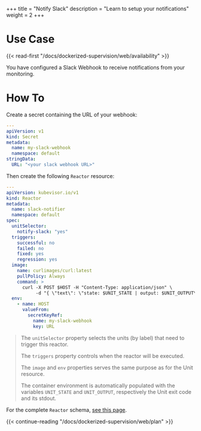 +++
title = "Notify Slack"
description = "Learn to setup your notifications"
weight = 2
+++

# Use Case

{{< read-first "/docs/dockerized-supervision/web/availability" >}}

You have configured a Slack Webhook to receive notifications from your monitoring.

# How To

Create a secret containing the URL of your webhook:

```yaml
---
apiVersion: v1
kind: Secret
metadata:
  name: my-slack-webhook
  namespace: default
stringData:
  URL: "<your slack webhook URL>"
```

Then create the following `Reactor` resource:

```yaml
---
apiVersion: kubevisor.io/v1
kind: Reactor
metadata:
  name: slack-notifier
  namespace: default
spec:
  unitSelector:
    notify-slack: "yes"
  triggers:
    successful: no
    failed: no
    fixed: yes
    regression: yes
  image:
    name: curlimages/curl:latest
    pullPolicy: Always
    command: >
      curl -X POST $HOST -H "Content-Type: application/json" \
           -d "{ \"text\": \"state: $UNIT_STATE | output: $UNIT_OUTPUT\" }"
  env:
    - name: HOST
      valueFrom:
        secretKeyRef:
          name: my-slack-webhook
          key: URL
```

> The `unitSelector` property selects the units (by label) that need to trigger this reactor.
>
> The `triggers` property controls when the reactor will be executed.
>
> The `image` and `env` properties serves the same purpose as for the Unit resource.
>
> The container environment is automatically populated with the variables `UNIT_STATE` and `UNIT_OUTPUT`, respectively the Unit exit code and its stdout.

For the complete `Reactor` schema, [see this page](/docs/concepts/reactor/schema).

{{< continue-reading "/docs/dockerized-supervision/web/plan" >}}
